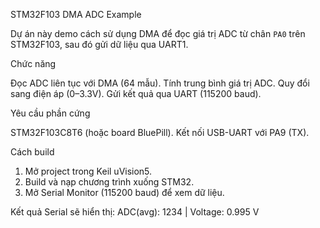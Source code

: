 STM32F103 DMA ADC Example

Dự án này demo cách sử dụng DMA để đọc giá trị ADC từ chân `PA0` trên STM32F103, sau đó gửi dữ liệu qua UART1.

 Chức năng

 Đọc ADC liên tục với DMA (64 mẫu).
 Tính trung bình giá trị ADC.
 Quy đổi sang điện áp (0–3.3V).
 Gửi kết quả qua UART (115200 baud).

Yêu cầu phần cứng

STM32F103C8T6 (hoặc board BluePill).
Kết nối USB-UART với PA9 (TX).

Cách build
1. Mở project trong Keil uVision5.
2. Build và nạp chương trình xuống STM32.
3. Mở Serial Monitor (115200 baud) để xem dữ liệu.

Kết quả
Serial sẽ hiển thị:
ADC(avg): 1234 | Voltage: 0.995 V
